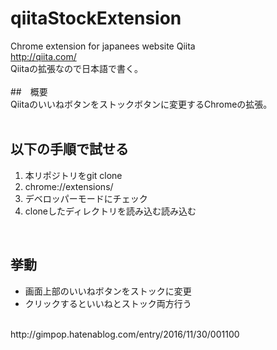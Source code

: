 # qiitaStockExtension
Chrome extension for japanees website Qiita<br>
http://qiita.com/<br>
Qiitaの拡張なので日本語で書く。<br>
<br>
##　概要<br>
Qiitaのいいねボタンをストックボタンに変更するChromeの拡張。<br>
<br>

## 以下の手順で試せる<br>
1. 本リポジトリをgit clone<br>
1. chrome://extensions/<br>
1. デベロッパーモードにチェック<br>
1. cloneしたディレクトリを読み込む読み込む<br>
<br>

## 挙動<br>
*  画面上部のいいねボタンをストックに変更<br>
* クリックするといいねとストック両方行う<br>
<br>
http://gimpop.hatenablog.com/entry/2016/11/30/001100
